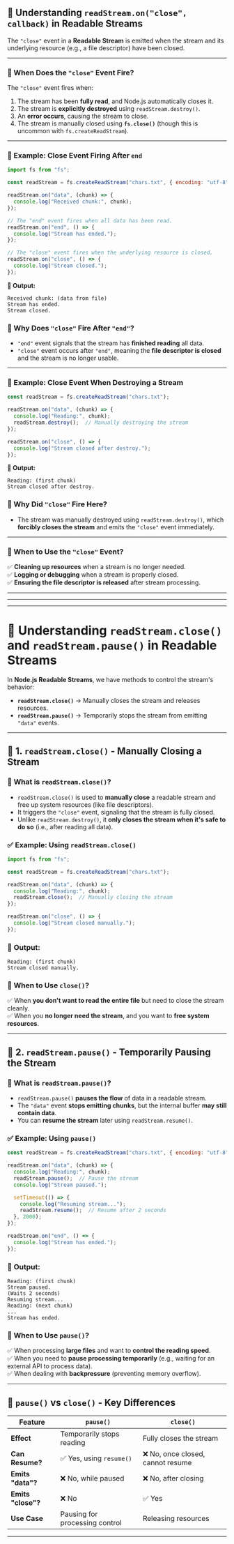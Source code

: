## 📌 **Understanding `readStream.on("close", callback)` in Readable Streams**  

The `"close"` event in a **Readable Stream** is emitted when the stream and its underlying resource (e.g., a file descriptor) have been closed.  

---

### **🔹 When Does the `"close"` Event Fire?**  
The `"close"` event fires when:
1. The stream has been **fully read**, and Node.js automatically closes it.  
2. The stream is **explicitly destroyed** using `readStream.destroy()`.  
3. An **error occurs**, causing the stream to close.  
4. The stream is manually closed using **`fs.close()`** (though this is uncommon with `fs.createReadStream`).  

---

### **🔹 Example: Close Event Firing After `end`**
```js
import fs from "fs";

const readStream = fs.createReadStream("chars.txt", { encoding: "utf-8" });

readStream.on("data", (chunk) => {
  console.log("Received chunk:", chunk);
});

// The "end" event fires when all data has been read.
readStream.on("end", () => {
  console.log("Stream has ended.");
});

// The "close" event fires when the underlying resource is closed.
readStream.on("close", () => {
  console.log("Stream closed.");
});
```
**📝 Output:**  
```
Received chunk: (data from file)
Stream has ended.
Stream closed.
```
### **📌 Why Does `"close"` Fire After `"end"`?**  
- `"end"` event signals that the stream has **finished reading** all data.  
- `"close"` event occurs after `"end"`, meaning the **file descriptor is closed** and the stream is no longer usable.  

---

### **🔹 Example: Close Event When Destroying a Stream**
```js
const readStream = fs.createReadStream("chars.txt");

readStream.on("data", (chunk) => {
  console.log("Reading:", chunk);
  readStream.destroy();  // Manually destroying the stream
});

readStream.on("close", () => {
  console.log("Stream closed after destroy.");
});
```
**📝 Output:**  
```
Reading: (first chunk)
Stream closed after destroy.
```
### **📌 Why Did `"close"` Fire Here?**  
- The stream was manually destroyed using `readStream.destroy()`, which **forcibly closes the stream** and emits the `"close"` event immediately.  

---

### **🔹 When to Use the `"close"` Event?**  
✅ **Cleaning up resources** when a stream is no longer needed.  
✅ **Logging or debugging** when a stream is properly closed.  
✅ **Ensuring the file descriptor is released** after stream processing.  



---
---
---

# 📌 **Understanding `readStream.close()` and `readStream.pause()` in Readable Streams**  

In **Node.js Readable Streams**, we have methods to control the stream's behavior:  

- **`readStream.close()`** → Manually closes the stream and releases resources.  
- **`readStream.pause()`** → Temporarily stops the stream from emitting `"data"` events.  

---

## 🔹 **1. `readStream.close()` - Manually Closing a Stream**  
### 📌 **What is `readStream.close()`?**  
- `readStream.close()` is used to **manually close** a readable stream and free up system resources (like file descriptors).  
- It triggers the `"close"` event, signaling that the stream is fully closed.  
- Unlike `readStream.destroy()`, it **only closes the stream when it's safe to do so** (i.e., after reading all data).  

### ✅ **Example: Using `readStream.close()`**
```js
import fs from "fs";

const readStream = fs.createReadStream("chars.txt");

readStream.on("data", (chunk) => {
  console.log("Reading:", chunk);
  readStream.close();  // Manually closing the stream
});

readStream.on("close", () => {
  console.log("Stream closed manually.");
});
```
### 📝 **Output:**
```
Reading: (first chunk)
Stream closed manually.
```
### 📌 **When to Use `close()`?**
✅ When **you don't want to read the entire file** but need to close the stream cleanly.  
✅ When you **no longer need the stream**, and you want to **free system resources**.  

---

## 🔹 **2. `readStream.pause()` - Temporarily Pausing the Stream**  
### 📌 **What is `readStream.pause()`?**  
- `readStream.pause()` **pauses the flow** of data in a readable stream.  
- The `"data"` event **stops emitting chunks**, but the internal buffer **may still contain data**.  
- You can **resume the stream** later using `readStream.resume()`.  

### ✅ **Example: Using `pause()`**
```js
const readStream = fs.createReadStream("chars.txt", { encoding: "utf-8" });

readStream.on("data", (chunk) => {
  console.log("Reading:", chunk);
  readStream.pause();  // Pause the stream
  console.log("Stream paused.");

  setTimeout(() => {
    console.log("Resuming stream...");
    readStream.resume();  // Resume after 2 seconds
  }, 2000);
});

readStream.on("end", () => {
  console.log("Stream has ended.");
});
```
### 📝 **Output:**
```
Reading: (first chunk)
Stream paused.
(Waits 2 seconds)
Resuming stream...
Reading: (next chunk)
...
Stream has ended.
```
### 📌 **When to Use `pause()`?**
✅ When processing **large files** and want to **control the reading speed**.  
✅ When you need to **pause processing temporarily** (e.g., waiting for an external API to process data).  
✅ When dealing with **backpressure** (preventing memory overflow).  

---

## **🔹 `pause()` vs `close()` - Key Differences**
| Feature            | `pause()` | `close()` |
|--------------------|----------|----------|
| **Effect**        | Temporarily stops reading | Fully closes the stream |
| **Can Resume?**   | ✅ Yes, using `resume()` | ❌ No, once closed, cannot resume |
| **Emits "data"?** | ❌ No, while paused | ❌ No, after closing |
| **Emits "close"?** | ❌ No | ✅ Yes |
| **Use Case**      | Pausing for processing control | Releasing resources |
---